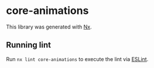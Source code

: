 # core-animations

This library was generated with [Nx](https://nx.dev).

## Running lint

Run `nx lint core-animations` to execute the lint via [ESLint](https://eslint.org/).
